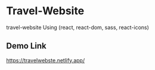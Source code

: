 # Travel-Website
travel-website Using (react, react-dom, sass, react-icons)
## Demo Link
https://travelwebste.netlify.app/
